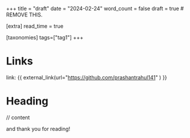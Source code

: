 +++
title = "draft"
date = "2024-02-24"
word_count = false
draft = true # REMOVE THIS.

[extra]
read_time = true

[taxonomies]
tags=["tag1"]
+++

# Links

link: {{ external_link(url="https://github.com/prashantrahul141" ) }}

# Heading

// content

and thank you for reading!
